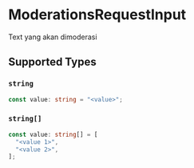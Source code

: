 # ModerationsRequestInput

Text yang akan dimoderasi


## Supported Types

### `string`

```typescript
const value: string = "<value>";
```

### `string[]`

```typescript
const value: string[] = [
  "<value 1>",
  "<value 2>",
];
```

